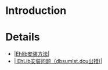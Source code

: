 # Introduction #


# Details #


  * [|Ehlib安装方法|](http://blog.csdn.net/xzknet/archive/2006/12/19/1449601.aspx)
  * [| EhLib安装问题（dbsumlst.dcu出错)|](http://blog.csdn.net/zhongguoren666/archive/2009/03/26/4025701.aspx)